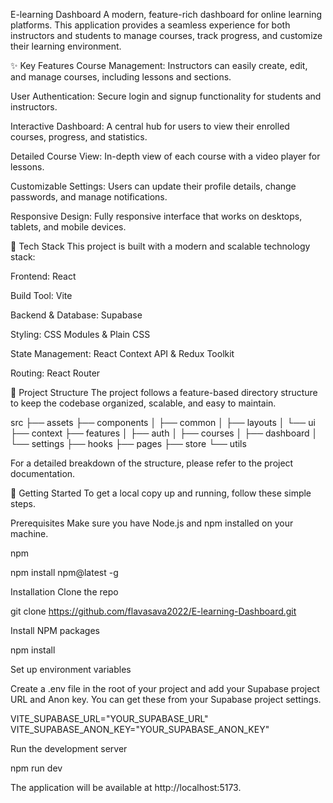E-learning Dashboard
A modern, feature-rich dashboard for online learning platforms. This application provides a seamless experience for both instructors and students to manage courses, track progress, and customize their learning environment.

✨ Key Features
Course Management: Instructors can easily create, edit, and manage courses, including lessons and sections.

User Authentication: Secure login and signup functionality for students and instructors.

Interactive Dashboard: A central hub for users to view their enrolled courses, progress, and statistics.

Detailed Course View: In-depth view of each course with a video player for lessons.

Customizable Settings: Users can update their profile details, change passwords, and manage notifications.

Responsive Design: Fully responsive interface that works on desktops, tablets, and mobile devices.

🚀 Tech Stack
This project is built with a modern and scalable technology stack:

Frontend: React

Build Tool: Vite

Backend & Database: Supabase

Styling: CSS Modules & Plain CSS

State Management: React Context API & Redux Toolkit

Routing: React Router

📂 Project Structure
The project follows a feature-based directory structure to keep the codebase organized, scalable, and easy to maintain.

src
├── assets
├── components
│ ├── common
│ ├── layouts
│ └── ui
├── context
├── features
│ ├── auth
│ ├── courses
│ ├── dashboard
│ └── settings
├── hooks
├── pages
├── store
└── utils

For a detailed breakdown of the structure, please refer to the project documentation.

🏁 Getting Started
To get a local copy up and running, follow these simple steps.

Prerequisites
Make sure you have Node.js and npm installed on your machine.

npm

npm install npm@latest -g

Installation
Clone the repo

git clone https://github.com/flavasava2022/E-learning-Dashboard.git

Install NPM packages

npm install

Set up environment variables

Create a .env file in the root of your project and add your Supabase project URL and Anon key. You can get these from your Supabase project settings.

VITE_SUPABASE_URL="YOUR_SUPABASE_URL"
VITE_SUPABASE_ANON_KEY="YOUR_SUPABASE_ANON_KEY"

Run the development server

npm run dev

The application will be available at http://localhost:5173.

